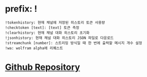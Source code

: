 # prefix: !
```
!tokenhistory: 현재 채널에 저장된 히스토리 토큰 사용량
!checktoken [text]: [text] 토큰 측정
!clearhistory: 현재 채널 대화 히스토리 초기화
!jsonhistory: 현재 채널 대화 히스토리 JSON 파일로 다운로드
!streamchunk [number]: 스트리밍 방식일 때 한 번에 출력할 메시지 개수 설정
!wa: wolfram alpha에 리퀘스트
```
# [Github Repository](https://github.com/Y0rFa1se/discord_gpt)